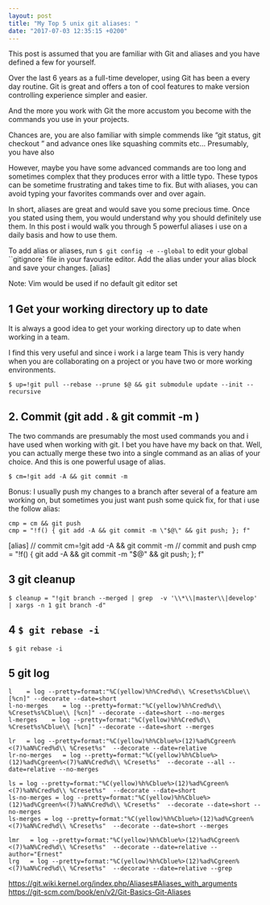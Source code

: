 ```yaml
---
layout: post
title: "My Top 5 unix git aliases: "
date: "2017-07-03 12:35:15 +0200"
---
```



This post is assumed that you are familiar with Git and aliases and you have defined a few for yourself.

Over the last 6 years as a full-time developer, using Git has been a every day routine. Git is great and offers a ton of cool features to make version controlling experience simpler and easier.

And the more you work with Git the more accustom you become with the commands you use in your projects.

Chances are, you are also familiar with simple commends like “git status, git checkout <branch>” and advance ones like squashing commits etc… Presumably, you have also

However, maybe you have some advanced commands are too long and sometimes complex that they produces error with a little typo. These typos can be sometime frustrating and takes time to fix. But with aliases, you can avoid typing your favorites commands over and over again.

In short, aliases are great and would save you some precious time. Once you stated using them, you would understand why you should definitely use them. In this post i would walk you through 5 powerful aliases i use on a daily basis and how to use them.

To add alias or aliases, run `$ git config -e --global` to edit your global ``gitignore` file in your favourite editor.
Add the alias under your alias block and save your changes. [alias]

Note: Vim would be used if no default git editor set

## 1 Get your working directory up to date
It is always a good idea to get your working directory up to date when working in a team.

I find this very useful and  since i work i a large team This is very handy when you are collaborating on a project or you have two or more working environments.
```
$ up=!git pull --rebase --prune $@ && git submodule update --init --recursive
```


## 2. Commit (git add . & git commit -m <message>)
The two commands are presumably the most used commands you and i have used when working with git. I bet you have have my back on that. Well, you can actually merge these two into a single command as an alias of your choice. And this is one powerful usage of alias.

```
$ cm=!git add -A && git commit -m
```

Bonus: I usually push my changes to a branch after several of a feature am working on, but sometimes you just want push some quick fix, for that i use the follow alias:
```
cmp = cm && git push
cmp = "!f() { git add -A && git commit -m \"$@\" && git push; }; f"

```
[alias]
    // commit
    cm=!git add -A && git commit -m
    // commit and push
    cmp = "!f() { git add -A && git commit -m \"$@\" && git push; }; f"


## 3 git cleanup
```
$ cleanup = "!git branch --merged | grep  -v '\\*\\|master\\|develop' | xargs -n 1 git branch -d"

```

## 4 ```$ git rebase -i```
```
$ git rebase -i
```
## 5 git log
```
l    = log --pretty=format:"%C(yellow)%h%Cred%d\\ %Creset%s%Cblue\\ [%cn]" --decorate --date=short
l-no-merges    = log --pretty=format:"%C(yellow)%h%Cred%d\\ %Creset%s%Cblue\\ [%cn]" --decorate --date=short --no-merges
l-merges    = log --pretty=format:"%C(yellow)%h%Cred%d\\ %Creset%s%Cblue\\ [%cn]" --decorate --date=short --merges

```


```
lr   = log --pretty=format:"%C(yellow)%h%Cblue%>(12)%ad%Cgreen%<(7)%aN%Cred%d\\ %Creset%s"  --decorate --date=relative
lr-no-merges   = log --pretty=format:"%C(yellow)%h%Cblue%>(12)%ad%Cgreen%<(7)%aN%Cred%d\\ %Creset%s"  --decorate --all --date=relative --no-merges
```

```
ls = log --pretty=format:"%C(yellow)%h%Cblue%>(12)%ad%Cgreen%<(7)%aN%Cred%d\\ %Creset%s"  --decorate --date=short
ls-no-merges = log --pretty=format:"%C(yellow)%h%Cblue%>(12)%ad%Cgreen%<(7)%aN%Cred%d\\ %Creset%s"  --decorate --date=short --no-merges
ls-merges = log --pretty=format:"%C(yellow)%h%Cblue%>(12)%ad%Cgreen%<(7)%aN%Cred%d\\ %Creset%s"  --decorate --date=short --merges
```


```
lmr   = log --pretty=format:"%C(yellow)%h%Cblue%>(12)%ad%Cgreen%<(7)%aN%Cred%d\\ %Creset%s"  --decorate --date=relative --author="Ernest"
lrg   = log --pretty=format:"%C(yellow)%h%Cblue%>(12)%ad%Cgreen%<(7)%aN%Cred%d\\ %Creset%s"  --decorate --date=relative --grep
```

https://git.wiki.kernel.org/index.php/Aliases#Aliases_with_arguments
https://git-scm.com/book/en/v2/Git-Basics-Git-Aliases
